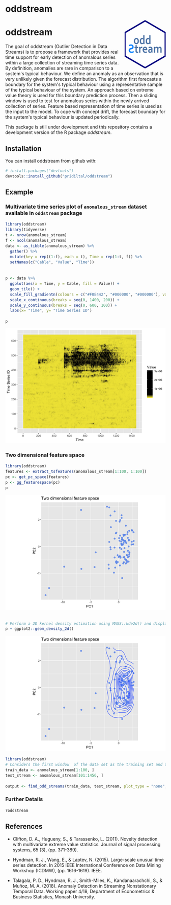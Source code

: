 oddstream
================

<img src="man/figures/logo.png" align="right" height="150"/>

<!-- README.md is generated from README.Rmd. Please edit that file -->
oddstream
=========

The goal of oddstream (Outlier Detection in Data Streams) is to propose a framework that provides real time support for early detection of anomalous series within a large collection of streaming time series data. By definition, anomalies are rare in comparison to a system's typical behaviour. We define an anomaly as an observation that is very unlikely given the forecast distribution. The algorithm first forecasts a boundary for the system's typical behaviour using a representative sample of the typical behaviour of the system. An approach based on extreme value theory is used for this boundary prediction process. Then a sliding window is used to test for anomalous series within the newly arrived collection of series. Feature based representation of time series is used as the input to the model. To cope with concept drift, the forecast boundary for the system's typical behaviour is updated periodically.

This package is still under development and this repository contains a development version of the R package *oddstream*.

Installation
------------

You can install oddstream from github with:

``` r
# install.packages("devtools")
devtools::install_github("pridiltal/oddstream")
```

Example
-------

### Multivariate time series plot of `anomalous_stream` dataset available in `oddstream` package

``` r
library(oddstream)
library(tidyverse)
t <- nrow(anomalous_stream)
f <- ncol(anomalous_stream)
data <- as_tibble(anomalous_stream) %>%
  gather() %>%
  mutate(key = rep((1:f), each = t), Time = rep(1:t, f)) %>%
  setNames(c("Cable", "Value", "Time"))


p <- data %>% 
  ggplot(aes(x = Time, y = Cable, fill = Value)) +
  geom_tile() +
  scale_fill_gradientn(colours = c("#F0E442", "#000000", "#000000"), values = c(0, .1, max(anomalous_stream))) +
  scale_x_continuous(breaks = seq(0, 1400, 200)) +
  scale_y_continuous(breaks = seq(0, 600, 100)) +
  labs(x= "Time", y= "Time Series ID")

p
```

<img src="man/figures/README-dataset-1.png" width="100%" height="40%" />

### Two dimensional feature space

``` r
library(oddstream)
features <- extract_tsfeatures(anomalous_stream[1:100, 1:100])
pc <- get_pc_space(features)
p <- gg_featurespace(pc)
p
```

![](man/figures/README-2dpcspace-1.png)

``` r

# Perform a 2D kernel density estimation using MASS::kde2d() and display the results with contours.
p + ggplot2::geom_density_2d()
```

![](man/figures/README-2dpcspace-2.png)

``` r
library(oddstream)
# Considers the first window  of the data set as the training set and the remaining as the test stream
train_data <- anomalous_stream[1:100, ]
test_stream <- anomalous_stream[101:1456, ]

output <- find_odd_streams(train_data, test_stream, plot_type = "none", trials = 100)
```

### Further Details

``` r
?oddstream
```

References
----------

-   Clifton, D. A., Hugueny, S., & Tarassenko, L. (2011). Novelty detection with multivariate extreme value statistics. Journal of signal processing systems, 65 (3), (pp. 371-389).

-   Hyndman, R. J., Wang, E., & Laptev, N. (2015). Large-scale unusual time series detection. In 2015 IEEE International Conference on Data Mining Workshop (ICDMW), (pp. 1616-1619). IEEE.

-   Talagala, P. D., Hyndman, R. J., Smith-Miles, K., Kandanaarachchi, S., & Muñoz, M. A. (2018). Anomaly Detection in Streaming Nonstationary Temporal Data. Working paper 4/18, Department of Econometrics & Business Statistics, Monash University.
